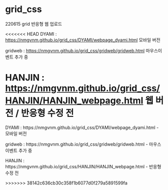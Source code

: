# grid_css
220615 grid 반응형 웹 업로드

<<<<<<< HEAD
DYAMI : https://nmgvnm.github.io/grid_css/DYAMI/webpage_dyami.html
모바일 버전

gridweb : https://nmgvnm.github.io/grid_css/gridweb/gridweb.html
마우스이벤트 추가 중

HANJIN : https://nmgvnm.github.io/grid_css/HANJIN/HANJIN_webpage.html
웹 버전 / 반응형 수정 전
=======
<p>DYAMI : https://nmgvnm.github.io/grid_css/DYAMI/webpage_dyami.html - 모바일 버전</p>
<p>gridweb : https://nmgvnm.github.io/grid_css/gridweb/gridweb.html - 마우스이벤트 추가 중</p>
<p>HANJIN : https://nmgvnm.github.io/grid_css/HANJIN/HANJIN_webpage.html - 반응형 수정 전</p>
>>>>>>> 38142c636cb30c358f1b6077d0f279a5891599fa
